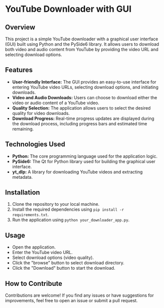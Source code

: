 # YouTube Downloader with GUI

## Overview

This project is a simple YouTube downloader with a graphical user interface (GUI) built using Python and the PySide6 library. It allows users to download both video and audio content from YouTube by providing the video URL and selecting download options.

## Features

- **User-friendly Interface:** The GUI provides an easy-to-use interface for entering YouTube video URLs, selecting download options, and initiating downloads.
- **Video and Audio Downloads:** Users can choose to download either the video or audio content of a YouTube video.
- **Quality Selection:** The application allows users to select the desired quality for video downloads.
- **Download Progress:** Real-time progress updates are displayed during the download process, including progress bars and estimated time remaining.

## Technologies Used

- **Python:** The core programming language used for the application logic.
- **PySide6:** The Qt for Python library used for building the graphical user interface.
- **yt_dlp:** A library for downloading YouTube videos and extracting metadata.

## Installation

1. Clone the repository to your local machine.
2. Install the required dependencies using `pip install -r requirements.txt`.
3. Run the application using `python your_downloader_app.py`.

## Usage

- Open the application.
- Enter the YouTube video URL.
- Select download options (video quality).
- Click the "browse" button to select download directory.
- Click the "Download" button to start the download.

## How to Contribute

Contributions are welcome! If you find any issues or have suggestions for improvements, feel free to open an issue or submit a pull request.




